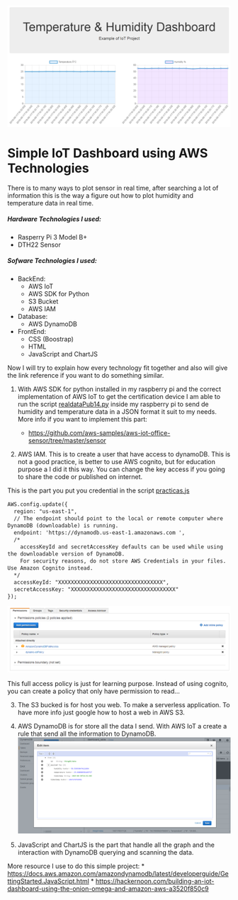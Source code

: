 ![Dashboard](IoT_Dashboard.PNG)

# Simple IoT Dashboard using AWS Technologies
There is to many ways to plot sensor in real time, after searching a lot of information this is the way a figure out how
to plot humidity and temperature data in real time.

##### Hardware Technologies I used:
* Rasperry Pi 3 Model B+
* DTH22 Sensor

##### Sofware Technologies I used:
* BackEnd:
    * AWS IoT
    * AWS SDK for Python
    * S3 Bucket 
    * AWS IAM
* Database:
    * AWS DynamoDB
* FrontEnd:
    * CSS (Boostrap)
    * HTML
    * JavaScript and ChartJS
    
Now I will try to explain how every technology fit together and also will give the link reference if you want to do something similar. 

1.  With AWS SDK for python installed in my raspberry pi and the correct implementation of AWS IoT to get the certification device
I am able to run the script [realdataPub14.py](realdataPub14.py) inside my raspberry pi to send de humidity and temperature data in
a JSON format it suit to my needs. 
More info if you want to implement this part:
    *  https://github.com/aws-samples/aws-iot-office-sensor/tree/master/sensor

2. AWS IAM. This is to create a user that have access to dynamoDB. This is not a good practice, is better to use AWS cognito, but for education
purpose a I did it this way. You can change the key access if you going to share the code or published on internet. 

This is the part you put you credential in the script [practicas.js](practicas.js)
```
AWS.config.update({
  region: "us-east-1",
  // The endpoint should point to the local or remote computer where DynamoDB (downloadable) is running.
  endpoint: 'https://dynamodb.us-east-1.amazonaws.com ',
  /*
    accessKeyId and secretAccessKey defaults can be used while using the downloadable version of DynamoDB.
    For security reasons, do not store AWS Credentials in your files. Use Amazon Cognito instead.
  */
  accessKeyId: "XXXXXXXXXXXXXXXXXXXXXXXXXXXXXXXXX",
  secretAccessKey: "XXXXXXXXXXXXXXXXXXXXXXXXXXXXXXXXX"
});
```


![AWS IAM](awsiam.PNG) 

This full access policy is just for learning purpose. Instead of using cognito, you can create a policy that only have permission to read... 

3. The S3 bucked is for host you web. To make a serverless application. To have more info just google how to host a web in AWS S3. 

4. AWS DynamoDB is for store all the data I send. With AWS IoT a create a rule that send all the information to DynamoDB. 
![DyanmoDB](DynamoDB.PNG) 

5. JavaScript and ChartJS is the part that handle all the graph and the interaction with DynamoDB querying and scanning the data.
 
 More resource I use to do this simple project:
    * https://docs.aws.amazon.com/amazondynamodb/latest/developerguide/GettingStarted.JavaScript.html
    * https://hackernoon.com/building-an-iot-dashboard-using-the-onion-omega-and-amazon-aws-a3520f850c9

